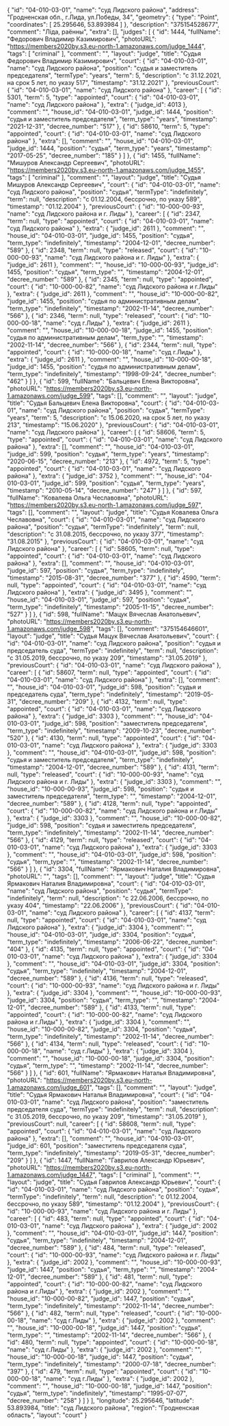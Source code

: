 {
    "id": "04-010-03-01",
    "name": "суд Лидского района",
    "address": "Гродненская обл., г.Лида, ул.Победы, 34",
    "geometry": {
        "type": "Point",
        "coordinates": [
            25.295646,
            53.893984
        ]
    },
    "description": "375154528677",
    "comment": "Ліда, раённы",
    "extra": [],
    "judges": [
        {
            "id": 1444,
            "fullName": "Федорович Владимир Казимирович",
            "photoURL": "https://members2020by.s3.eu-north-1.amazonaws.com/judge_1444",
            "tags": [
                "criminal"
            ],
            "comment": "",
            "layout": "judge",
            "title": "Судья Федорович Владимир Казимирович",
            "court": {
                "id": "04-010-03-01",
                "name": "суд Лидского района",
                "position": "судья и заместитель председателя",
                "termType": "years",
                "term": 5,
                "description": "c 31.12.2021, на срок 5 лет, по указу 517",
                "timestamp": "31.12.2021"
            },
            "previousCourt": {
                "id": "04-010-03-01",
                "name": "суд Лидского района"
            },
            "career": [
                {
                    "id": 5301,
                    "term": 5,
                    "type": "appointed",
                    "court": {
                        "id": "04-010-03-01",
                        "name": "суд Лидского района"
                    },
                    "extra": {
                        "judge_id": 4013
                    },
                    "comment": "",
                    "house_id": "04-010-03-01",
                    "judge_id": 1444,
                    "position": "судья и заместитель председателя",
                    "term_type": "years",
                    "timestamp": "2021-12-31",
                    "decree_number": "517"
                },
                {
                    "id": 58610,
                    "term": 5,
                    "type": "appointed",
                    "court": {
                        "id": "04-010-03-01",
                        "name": "суд Лидского района"
                    },
                    "extra": [],
                    "comment": "",
                    "house_id": "04-010-03-01",
                    "judge_id": 1444,
                    "position": "судья",
                    "term_type": "years",
                    "timestamp": "2017-05-25",
                    "decree_number": "185"
                }
            ]
        },
        {
            "id": 1455,
            "fullName": "Мишуров Александр Сергеевич",
            "photoURL": "https://members2020by.s3.eu-north-1.amazonaws.com/judge_1455",
            "tags": [
                "criminal"
            ],
            "comment": "",
            "layout": "judge",
            "title": "Судья Мишуров Александр Сергеевич",
            "court": {
                "id": "04-010-03-01",
                "name": "суд Лидского района",
                "position": "судья",
                "termType": "indefinitely",
                "term": null,
                "description": "c 01.12.2004, бессрочно, по указу 589",
                "timestamp": "01.12.2004"
            },
            "previousCourt": {
                "id": "10-000-00-93",
                "name": "суд Лидского района и г. Лиды"
            },
            "career": [
                {
                    "id": 2347,
                    "term": null,
                    "type": "appointed",
                    "court": {
                        "id": "04-010-03-01",
                        "name": "суд Лидского района"
                    },
                    "extra": {
                        "judge_id": 2611
                    },
                    "comment": "",
                    "house_id": "04-010-03-01",
                    "judge_id": 1455,
                    "position": "судья",
                    "term_type": "indefinitely",
                    "timestamp": "2004-12-01",
                    "decree_number": "589"
                },
                {
                    "id": 2348,
                    "term": null,
                    "type": "released",
                    "court": {
                        "id": "10-000-00-93",
                        "name": "суд Лидского района и г. Лиды"
                    },
                    "extra": {
                        "judge_id": 2611
                    },
                    "comment": "",
                    "house_id": "10-000-00-93",
                    "judge_id": 1455,
                    "position": "судья",
                    "term_type": "",
                    "timestamp": "2004-12-01",
                    "decree_number": "589"
                },
                {
                    "id": 2345,
                    "term": null,
                    "type": "appointed",
                    "court": {
                        "id": "10-000-00-82",
                        "name": "суд Лидского района и г.Лиды"
                    },
                    "extra": {
                        "judge_id": 2611
                    },
                    "comment": "",
                    "house_id": "10-000-00-82",
                    "judge_id": 1455,
                    "position": "судья по административным делам",
                    "term_type": "indefinitely",
                    "timestamp": "2002-11-14",
                    "decree_number": "566"
                },
                {
                    "id": 2346,
                    "term": null,
                    "type": "released",
                    "court": {
                        "id": "10-000-00-18",
                        "name": "суд г.Лиды"
                    },
                    "extra": {
                        "judge_id": 2611
                    },
                    "comment": "",
                    "house_id": "10-000-00-18",
                    "judge_id": 1455,
                    "position": "судья по административным делам",
                    "term_type": "",
                    "timestamp": "2002-11-14",
                    "decree_number": "566"
                },
                {
                    "id": 2344,
                    "term": null,
                    "type": "appointed",
                    "court": {
                        "id": "10-000-00-18",
                        "name": "суд г.Лиды"
                    },
                    "extra": {
                        "judge_id": 2611
                    },
                    "comment": "",
                    "house_id": "10-000-00-18",
                    "judge_id": 1455,
                    "position": "судья по административным делам",
                    "term_type": "indefinitely",
                    "timestamp": "1998-09-24",
                    "decree_number": "462"
                }
            ]
        },
        {
            "id": 599,
            "fullName": "Бальцевич Елена Викторовна",
            "photoURL": "https://members2020by.s3.eu-north-1.amazonaws.com/judge_599",
            "tags": [],
            "comment": "",
            "layout": "judge",
            "title": "Судья Бальцевич Елена Викторовна",
            "court": {
                "id": "04-010-03-01",
                "name": "суд Лидского района",
                "position": "судья",
                "termType": "years",
                "term": 5,
                "description": "c 15.06.2020, на срок 5 лет, по указу 213",
                "timestamp": "15.06.2020"
            },
            "previousCourt": {
                "id": "04-010-03-01",
                "name": "суд Лидского района"
            },
            "career": [
                {
                    "id": 58606,
                    "term": 5,
                    "type": "appointed",
                    "court": {
                        "id": "04-010-03-01",
                        "name": "суд Лидского района"
                    },
                    "extra": [],
                    "comment": "",
                    "house_id": "04-010-03-01",
                    "judge_id": 599,
                    "position": "судья",
                    "term_type": "years",
                    "timestamp": "2020-06-15",
                    "decree_number": "213"
                },
                {
                    "id": 4972,
                    "term": 5,
                    "type": "appointed",
                    "court": {
                        "id": "04-010-03-01",
                        "name": "суд Лидского района"
                    },
                    "extra": {
                        "judge_id": 3752
                    },
                    "comment": "",
                    "house_id": "04-010-03-01",
                    "judge_id": 599,
                    "position": "судья",
                    "term_type": "years",
                    "timestamp": "2010-05-14",
                    "decree_number": "247"
                }
            ]
        },
        {
            "id": 597,
            "fullName": "Ковалева Ольга Чеславовна",
            "photoURL": "https://members2020by.s3.eu-north-1.amazonaws.com/judge_597",
            "tags": [],
            "comment": "",
            "layout": "judge",
            "title": "Судья Ковалева Ольга Чеславовна",
            "court": {
                "id": "04-010-03-01",
                "name": "суд Лидского района",
                "position": "судья",
                "termType": "indefinitely",
                "term": null,
                "description": "c 31.08.2015, бессрочно, по указу 377",
                "timestamp": "31.08.2015"
            },
            "previousCourt": {
                "id": "04-010-03-01",
                "name": "суд Лидского района"
            },
            "career": [
                {
                    "id": 58605,
                    "term": null,
                    "type": "appointed",
                    "court": {
                        "id": "04-010-03-01",
                        "name": "суд Лидского района"
                    },
                    "extra": [],
                    "comment": "",
                    "house_id": "04-010-03-01",
                    "judge_id": 597,
                    "position": "судья",
                    "term_type": "indefinitely",
                    "timestamp": "2015-08-31",
                    "decree_number": "377"
                },
                {
                    "id": 4590,
                    "term": null,
                    "type": "appointed",
                    "court": {
                        "id": "04-010-03-01",
                        "name": "суд Лидского района"
                    },
                    "extra": {
                        "judge_id": 3495
                    },
                    "comment": "",
                    "house_id": "04-010-03-01",
                    "judge_id": 597,
                    "position": "судья",
                    "term_type": "indefinitely",
                    "timestamp": "2005-11-15",
                    "decree_number": "527"
                }
            ]
        },
        {
            "id": 598,
            "fullName": "Мацук Вячеслав Анатольевич",
            "photoURL": "https://members2020by.s3.eu-north-1.amazonaws.com/judge_598",
            "tags": [],
            "comment": "375154646601",
            "layout": "judge",
            "title": "Судья Мацук Вячеслав Анатольевич",
            "court": {
                "id": "04-010-03-01",
                "name": "суд Лидского района",
                "position": "судья и председатель суда",
                "termType": "indefinitely",
                "term": null,
                "description": "c 31.05.2019, бессрочно, по указу 209",
                "timestamp": "31.05.2019"
            },
            "previousCourt": {
                "id": "04-010-03-01",
                "name": "суд Лидского района"
            },
            "career": [
                {
                    "id": 58607,
                    "term": null,
                    "type": "appointed",
                    "court": {
                        "id": "04-010-03-01",
                        "name": "суд Лидского района"
                    },
                    "extra": [],
                    "comment": "",
                    "house_id": "04-010-03-01",
                    "judge_id": 598,
                    "position": "судья и председатель суда",
                    "term_type": "indefinitely",
                    "timestamp": "2019-05-31",
                    "decree_number": "209"
                },
                {
                    "id": 4132,
                    "term": null,
                    "type": "appointed",
                    "court": {
                        "id": "04-010-03-01",
                        "name": "суд Лидского района"
                    },
                    "extra": {
                        "judge_id": 3303
                    },
                    "comment": "",
                    "house_id": "04-010-03-01",
                    "judge_id": 598,
                    "position": "заместитель председателя",
                    "term_type": "indefinitely",
                    "timestamp": "2009-10-23",
                    "decree_number": "520"
                },
                {
                    "id": 4130,
                    "term": null,
                    "type": "appointed",
                    "court": {
                        "id": "04-010-03-01",
                        "name": "суд Лидского района"
                    },
                    "extra": {
                        "judge_id": 3303
                    },
                    "comment": "",
                    "house_id": "04-010-03-01",
                    "judge_id": 598,
                    "position": "судья и заместитель председателя",
                    "term_type": "indefinitely",
                    "timestamp": "2004-12-01",
                    "decree_number": "589"
                },
                {
                    "id": 4131,
                    "term": null,
                    "type": "released",
                    "court": {
                        "id": "10-000-00-93",
                        "name": "суд Лидского района и г. Лиды"
                    },
                    "extra": {
                        "judge_id": 3303
                    },
                    "comment": "",
                    "house_id": "10-000-00-93",
                    "judge_id": 598,
                    "position": "судья и заместитель председателя",
                    "term_type": "",
                    "timestamp": "2004-12-01",
                    "decree_number": "589"
                },
                {
                    "id": 4128,
                    "term": null,
                    "type": "appointed",
                    "court": {
                        "id": "10-000-00-82",
                        "name": "суд Лидского района и г.Лиды"
                    },
                    "extra": {
                        "judge_id": 3303
                    },
                    "comment": "",
                    "house_id": "10-000-00-82",
                    "judge_id": 598,
                    "position": "судья и заместитель председателя",
                    "term_type": "indefinitely",
                    "timestamp": "2002-11-14",
                    "decree_number": "566"
                },
                {
                    "id": 4129,
                    "term": null,
                    "type": "released",
                    "court": {
                        "id": "04-010-03-01",
                        "name": "суд Лидского района"
                    },
                    "extra": {
                        "judge_id": 3303
                    },
                    "comment": "",
                    "house_id": "04-010-03-01",
                    "judge_id": 598,
                    "position": "судья",
                    "term_type": "",
                    "timestamp": "2002-11-14",
                    "decree_number": "566"
                }
            ]
        },
        {
            "id": 3304,
            "fullName": "Ярмакович Наталия Владимировна",
            "photoURL": "",
            "tags": [],
            "comment": "",
            "layout": "judge",
            "title": "Судья Ярмакович Наталия Владимировна",
            "court": {
                "id": "04-010-03-01",
                "name": "суд Лидского района",
                "position": "судья",
                "termType": "indefinitely",
                "term": null,
                "description": "c 22.06.2006, бессрочно, по указу 404",
                "timestamp": "22.06.2006"
            },
            "previousCourt": {
                "id": "04-010-03-01",
                "name": "суд Лидского района"
            },
            "career": [
                {
                    "id": 4137,
                    "term": null,
                    "type": "appointed",
                    "court": {
                        "id": "04-010-03-01",
                        "name": "суд Лидского района"
                    },
                    "extra": {
                        "judge_id": 3304
                    },
                    "comment": "",
                    "house_id": "04-010-03-01",
                    "judge_id": 3304,
                    "position": "судья",
                    "term_type": "indefinitely",
                    "timestamp": "2006-06-22",
                    "decree_number": "404"
                },
                {
                    "id": 4135,
                    "term": null,
                    "type": "appointed",
                    "court": {
                        "id": "04-010-03-01",
                        "name": "суд Лидского района"
                    },
                    "extra": {
                        "judge_id": 3304
                    },
                    "comment": "",
                    "house_id": "04-010-03-01",
                    "judge_id": 3304,
                    "position": "судья",
                    "term_type": "indefinitely",
                    "timestamp": "2004-12-01",
                    "decree_number": "589"
                },
                {
                    "id": 4136,
                    "term": null,
                    "type": "released",
                    "court": {
                        "id": "10-000-00-93",
                        "name": "суд Лидского района и г. Лиды"
                    },
                    "extra": {
                        "judge_id": 3304
                    },
                    "comment": "",
                    "house_id": "10-000-00-93",
                    "judge_id": 3304,
                    "position": "судья",
                    "term_type": "",
                    "timestamp": "2004-12-01",
                    "decree_number": "589"
                },
                {
                    "id": 4133,
                    "term": null,
                    "type": "appointed",
                    "court": {
                        "id": "10-000-00-82",
                        "name": "суд Лидского района и г.Лиды"
                    },
                    "extra": {
                        "judge_id": 3304
                    },
                    "comment": "",
                    "house_id": "10-000-00-82",
                    "judge_id": 3304,
                    "position": "судья",
                    "term_type": "indefinitely",
                    "timestamp": "2002-11-14",
                    "decree_number": "566"
                },
                {
                    "id": 4134,
                    "term": null,
                    "type": "released",
                    "court": {
                        "id": "10-000-00-18",
                        "name": "суд г.Лиды"
                    },
                    "extra": {
                        "judge_id": 3304
                    },
                    "comment": "",
                    "house_id": "10-000-00-18",
                    "judge_id": 3304,
                    "position": "судья",
                    "term_type": "",
                    "timestamp": "2002-11-14",
                    "decree_number": "566"
                }
            ]
        },
        {
            "id": 601,
            "fullName": "Ярмакович Наталья Владимировна",
            "photoURL": "https://members2020by.s3.eu-north-1.amazonaws.com/judge_601",
            "tags": [],
            "comment": "",
            "layout": "judge",
            "title": "Судья Ярмакович Наталья Владимировна",
            "court": {
                "id": "04-010-03-01",
                "name": "суд Лидского района",
                "position": "заместитель председателя суда",
                "termType": "indefinitely",
                "term": null,
                "description": "c 31.05.2019, бессрочно, по указу 209",
                "timestamp": "31.05.2019"
            },
            "previousCourt": null,
            "career": [
                {
                    "id": 58608,
                    "term": null,
                    "type": "appointed",
                    "court": {
                        "id": "04-010-03-01",
                        "name": "суд Лидского района"
                    },
                    "extra": [],
                    "comment": "",
                    "house_id": "04-010-03-01",
                    "judge_id": 601,
                    "position": "заместитель председателя суда",
                    "term_type": "indefinitely",
                    "timestamp": "2019-05-31",
                    "decree_number": "209"
                }
            ]
        },
        {
            "id": 1447,
            "fullName": "Гаврилов Александр Юрьевич",
            "photoURL": "https://members2020by.s3.eu-north-1.amazonaws.com/judge_1447",
            "tags": [
                "criminal"
            ],
            "comment": "",
            "layout": "judge",
            "title": "Судья Гаврилов Александр Юрьевич",
            "court": {
                "id": "04-010-03-01",
                "name": "суд Лидского района",
                "position": "судья",
                "termType": "indefinitely",
                "term": null,
                "description": "c 01.12.2004, бессрочно, по указу 589",
                "timestamp": "01.12.2004"
            },
            "previousCourt": {
                "id": "10-000-00-93",
                "name": "суд Лидского района и г. Лиды"
            },
            "career": [
                {
                    "id": 483,
                    "term": null,
                    "type": "appointed",
                    "court": {
                        "id": "04-010-03-01",
                        "name": "суд Лидского района"
                    },
                    "extra": {
                        "judge_id": 2002
                    },
                    "comment": "",
                    "house_id": "04-010-03-01",
                    "judge_id": 1447,
                    "position": "судья",
                    "term_type": "indefinitely",
                    "timestamp": "2004-12-01",
                    "decree_number": "589"
                },
                {
                    "id": 484,
                    "term": null,
                    "type": "released",
                    "court": {
                        "id": "10-000-00-93",
                        "name": "суд Лидского района и г. Лиды"
                    },
                    "extra": {
                        "judge_id": 2002
                    },
                    "comment": "",
                    "house_id": "10-000-00-93",
                    "judge_id": 1447,
                    "position": "судья",
                    "term_type": "",
                    "timestamp": "2004-12-01",
                    "decree_number": "589"
                },
                {
                    "id": 481,
                    "term": null,
                    "type": "appointed",
                    "court": {
                        "id": "10-000-00-82",
                        "name": "суд Лидского района и г.Лиды"
                    },
                    "extra": {
                        "judge_id": 2002
                    },
                    "comment": "",
                    "house_id": "10-000-00-82",
                    "judge_id": 1447,
                    "position": "судья",
                    "term_type": "indefinitely",
                    "timestamp": "2002-11-14",
                    "decree_number": "566"
                },
                {
                    "id": 482,
                    "term": null,
                    "type": "released",
                    "court": {
                        "id": "10-000-00-18",
                        "name": "суд г.Лиды"
                    },
                    "extra": {
                        "judge_id": 2002
                    },
                    "comment": "",
                    "house_id": "10-000-00-18",
                    "judge_id": 1447,
                    "position": "судья",
                    "term_type": "",
                    "timestamp": "2002-11-14",
                    "decree_number": "566"
                },
                {
                    "id": 480,
                    "term": null,
                    "type": "appointed",
                    "court": {
                        "id": "10-000-00-18",
                        "name": "суд г.Лиды"
                    },
                    "extra": {
                        "judge_id": 2002
                    },
                    "comment": "",
                    "house_id": "10-000-00-18",
                    "judge_id": 1447,
                    "position": "судья",
                    "term_type": "indefinitely",
                    "timestamp": "2000-07-18",
                    "decree_number": "397"
                },
                {
                    "id": 479,
                    "term": null,
                    "type": "appointed",
                    "court": {
                        "id": "10-000-00-18",
                        "name": "суд г.Лиды"
                    },
                    "extra": {
                        "judge_id": 2002
                    },
                    "comment": "",
                    "house_id": "10-000-00-18",
                    "judge_id": 1447,
                    "position": "судья",
                    "term_type": "indefinitely",
                    "timestamp": "1995-07-07",
                    "decree_number": "258"
                }
            ]
        }
    ],
    "longitude": 25.295646,
    "latitude": 53.893984,
    "title": "суд Лидского района",
    "region": "Гродненская область",
    "layout": "court"
}